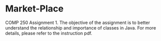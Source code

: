 # Market-Place
COMP 250 Assignment 1.
The objective of the assignment is to better understand the relationship and importance of classes in Java. For more details, please refer to the instruction pdf. 

